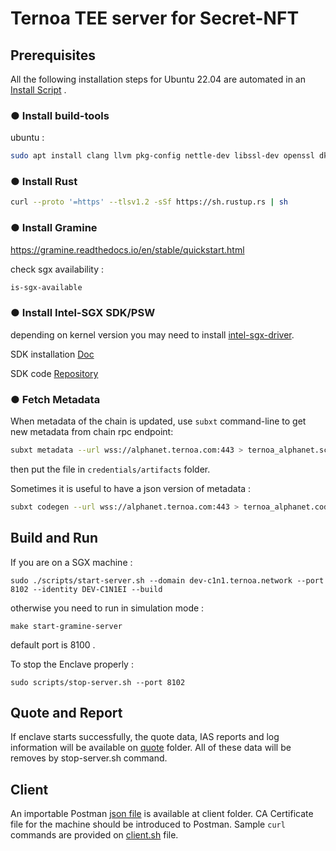 # Ternoa TEE server for Secret-NFT

## Prerequisites

All the following installation steps for Ubuntu 22.04 are automated in an [Install Script](./install.sh) .

### ● Install build-tools

ubuntu :  
```bash
sudo apt install clang llvm pkg-config nettle-dev libssl-dev openssl dkms
```

### ● Install Rust
```bash
curl --proto '=https' --tlsv1.2 -sSf https://sh.rustup.rs | sh
```

### ● Install Gramine
https://gramine.readthedocs.io/en/stable/quickstart.html

check sgx availability : 
```bash
is-sgx-available
```

### ● Install Intel-SGX SDK/PSW
depending on kernel version you may need to install [intel-sgx-driver](https://github.com/intel/linux-sgx-driver).

SDK installation [Doc](https://download.01.org/intel-sgx/latest/linux-latest/docs/Intel_SGX_SW_Installation_Guide_for_Linux.pdf)

SDK code [Repository](https://github.com/intel/linux-sgx)


### ● Fetch Metadata
When metadata of the chain is updated, use ```subxt``` command-line to get new metadata from chain rpc endpoint:

```bash
subxt metadata --url wss://alphanet.ternoa.com:443 > ternoa_alphanet.scale
```
then put the file in ```credentials/artifacts``` folder.

Sometimes it is useful to have a json version of metadata : 
```bash
subxt codegen --url wss://alphanet.ternoa.com:443 > ternoa_alphanet.code
```

## Build and Run
If you are on a SGX machine :

```shell
sudo ./scripts/start-server.sh --domain dev-c1n1.ternoa.network --port 8102 --identity DEV-C1N1EI --build
```
otherwise you need to run in simulation mode : 
```shell
make start-gramine-server
```
default port is 8100 .

To stop the Enclave properly :
```shell
sudo scripts/stop-server.sh --port 8102
```

## Quote and Report
If enclave starts successfully, the quote data, IAS reports and log information will be available on [quote](./quote/) folder.
All of these data will be removes by stop-server.sh command.

## Client
An importable Postman [json file](./client/postman.json) is available at client folder. CA Certificate file for the machine should be introduced to Postman.
Sample ```curl``` commands are provided on [client.sh](./client/client.sh) file.

